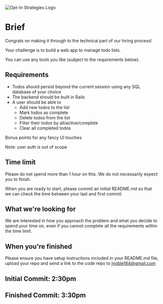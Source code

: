 
![Opt-In Strategies Logo](https://secureservercdn.net/192.169.220.85/r8p.413.myftpupload.com/wp-content/uploads/2020/08/Logocolor-300x106.png)

# Brief
Congrats on making it through to the technical part of our hiring process!

Your challenge is to build a web app to manage todo lists.

You can use any tools you like (subject to the requirements below).

## Requirements
- Todos should persist beyond the current session using any SQL database of your choice
- The backend should be built in Rails
- A user should be able to
  * Add new todos to the list
  * Mark todos as complete
  * Delete todos from the list
  * Filter their todos by all/active/complete
  * Clear all completed todos

Bonus points for any fancy UI touches

Note: user auth is out of scope

## Time limit
Please do not spend more than 1 hour on this. We do not necessarily expect you to finish.

When you are ready to start, please commit an initial README.md so that we can check the time between your last and first commit.

## What we're looking for
We are interested in how you approach the problem and what you decide to spend your time on, even if you cannot complete all the requirements within the time limit.

## When you're finished
Please ensure you have setup instructions included in your README.md file, upload your repo and send a link to the code repo to jnoble184@gmail.com

## Initial Commit: 2:30pm
## Finished Commit: 3:30pm